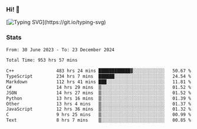 ### Hi!  👋

[![Typing SVG](https://readme-typing-svg.herokuapp.com?font=Fira+Code&pause=1000&width=435&lines=Hello!+I'm+Texiwustion.)](https://git.io/typing-svg)

### Stats

<!--START_SECTION:waka-->

```txt
From: 30 June 2023 - To: 23 December 2024

Total Time: 953 hrs 57 mins

C++                483 hrs 24 mins ████████████▓░░░░░░░░░░░░   50.67 %
TypeScript         234 hrs 7 mins  ██████░░░░░░░░░░░░░░░░░░░   24.54 %
Markdown           112 hrs 41 mins ███░░░░░░░░░░░░░░░░░░░░░░   11.81 %
C#                 14 hrs 29 mins  ▒░░░░░░░░░░░░░░░░░░░░░░░░   01.52 %
JSON               14 hrs 27 mins  ▒░░░░░░░░░░░░░░░░░░░░░░░░   01.52 %
Python             13 hrs 16 mins  ▒░░░░░░░░░░░░░░░░░░░░░░░░   01.39 %
Other              13 hrs 4 mins   ▒░░░░░░░░░░░░░░░░░░░░░░░░   01.37 %
JavaScript         12 hrs 36 mins  ▒░░░░░░░░░░░░░░░░░░░░░░░░   01.32 %
C                  9 hrs 25 mins   ▒░░░░░░░░░░░░░░░░░░░░░░░░   00.99 %
Text               8 hrs 7 mins    ▒░░░░░░░░░░░░░░░░░░░░░░░░   00.85 %
```

<!--END_SECTION:waka-->
